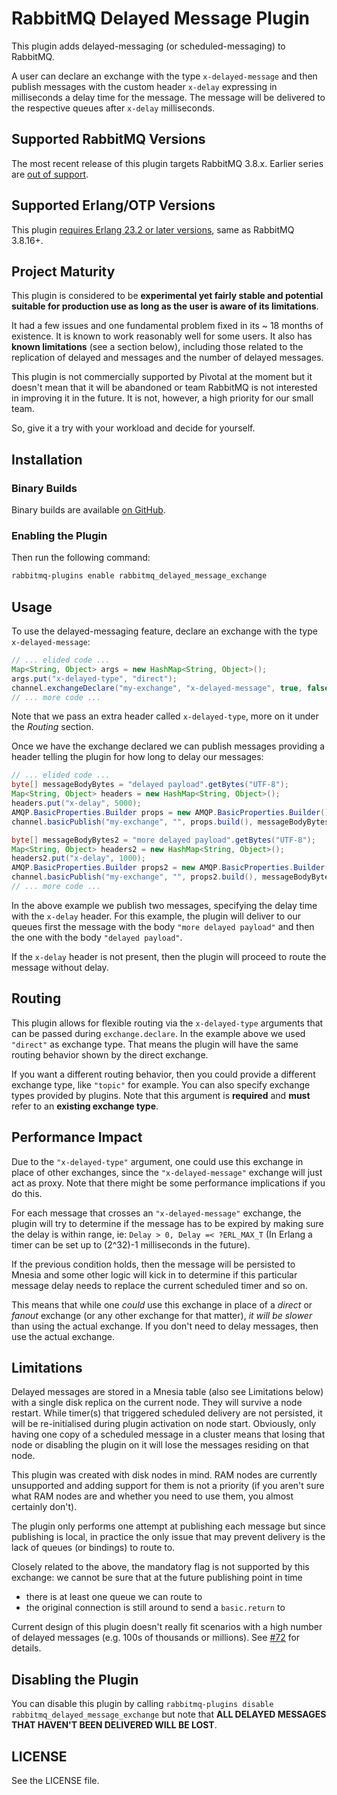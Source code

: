 # RabbitMQ Delayed Message Plugin #

This plugin adds delayed-messaging (or scheduled-messaging) to
RabbitMQ.

A user can declare an exchange with the type `x-delayed-message` and
then publish messages with the custom header `x-delay` expressing in
milliseconds a delay time for the message. The message will be
delivered to the respective queues after `x-delay` milliseconds.

## Supported RabbitMQ Versions

The most recent release of this plugin targets RabbitMQ 3.8.x.
Earlier series are [out of support](https://www.rabbitmq.com/versions.html).

## Supported Erlang/OTP Versions

This plugin [requires Erlang 23.2 or later versions](https://www.rabbitmq.com/which-erlang.html), same as RabbitMQ 3.8.16+.

## Project Maturity

This plugin is considered to be **experimental yet fairly stable and potential suitable for production use
as long as the user is aware of its limitations**.

It had a few issues and one fundamental problem fixed in its ~ 18 months of
existence. It is known to work reasonably well for some users.
It also has **known limitations** (see a section below),
including those related to the replication of delayed and messages and the number of delayed messages.

This plugin is not commercially supported by Pivotal at the moment but
it doesn't mean that it will be abandoned or team RabbitMQ is not interested
in improving it in the future. It is not, however, a high priority for our small team.

So, give it a try with your workload and decide for yourself.


## Installation

### Binary Builds

Binary builds are available [on GitHub](https://github.com/rabbitmq/rabbitmq-delayed-message-exchange/releases).

### Enabling the Plugin

Then run the following command:

``` bash
rabbitmq-plugins enable rabbitmq_delayed_message_exchange
```

## Usage ##

To use the delayed-messaging feature, declare an exchange with the
type `x-delayed-message`:


```java
// ... elided code ...
Map<String, Object> args = new HashMap<String, Object>();
args.put("x-delayed-type", "direct");
channel.exchangeDeclare("my-exchange", "x-delayed-message", true, false, args);
// ... more code ...
```

Note that we pass an extra header called `x-delayed-type`, more on it
under the _Routing_ section.

Once we have the exchange declared we can publish messages providing a
header telling the plugin for how long to delay our messages:

```java
// ... elided code ...
byte[] messageBodyBytes = "delayed payload".getBytes("UTF-8");
Map<String, Object> headers = new HashMap<String, Object>();
headers.put("x-delay", 5000);
AMQP.BasicProperties.Builder props = new AMQP.BasicProperties.Builder().headers(headers);
channel.basicPublish("my-exchange", "", props.build(), messageBodyBytes);

byte[] messageBodyBytes2 = "more delayed payload".getBytes("UTF-8");
Map<String, Object> headers2 = new HashMap<String, Object>();
headers2.put("x-delay", 1000);
AMQP.BasicProperties.Builder props2 = new AMQP.BasicProperties.Builder().headers(headers2);
channel.basicPublish("my-exchange", "", props2.build(), messageBodyBytes2);
// ... more code ...
```

In the above example we publish two messages, specifying the delay
time with the `x-delay` header. For this example, the plugin will
deliver to our queues first the message with the body `"more delayed
payload"` and then the one with the body `"delayed payload"`.

If the `x-delay` header is not present, then the plugin will proceed
to route the message without delay.

## Routing ##

This plugin allows for flexible routing via the `x-delayed-type`
arguments that can be passed during `exchange.declare`. In the example
above we used `"direct"` as exchange type. That means the plugin
will have the same routing behavior shown by the direct exchange.

If you want a different routing behavior, then you could provide a
different exchange type, like `"topic"` for example. You can also
specify exchange types provided by plugins. Note that this argument is
**required** and **must** refer to an **existing exchange type**.

## Performance Impact ##

Due to the `"x-delayed-type"` argument, one could use this exchange in
place of other exchanges, since the `"x-delayed-message"` exchange
will just act as proxy. Note that there might be some performance
implications if you do this.

For each message that crosses an `"x-delayed-message"` exchange, the
plugin will try to determine if the message has to be expired by
making sure the delay is within range, ie: `Delay > 0, Delay =<
?ERL_MAX_T` (In Erlang a timer can be set up to (2^32)-1 milliseconds
in the future).

If the previous condition holds, then the message will be persisted to
Mnesia and some other logic will kick in to determine if this
particular message delay needs to replace the current scheduled timer
and so on.

This means that while one _could_ use this exchange in place of a
_direct_ or _fanout_ exchange (or any other exchange for that matter),
_it will be slower_ than using the actual exchange. If you don't need
to delay messages, then use the actual exchange.


## Limitations

Delayed messages are stored in a Mnesia table (also see Limitations below)
with a single disk replica on the current node. They will survive a node
restart. While timer(s) that triggered scheduled delivery are not persisted,
it will be re-initialised during plugin activation on node start.
Obviously, only having one copy of a scheduled message in a cluster means
that losing that node or disabling the plugin on it will lose the
messages residing on that node.

This plugin was created with disk nodes in mind. RAM nodes are currently
unsupported and adding support for them is not a priority (if you aren't sure
what RAM nodes are and whether you need to use them, you almost certainly don't).

The plugin only performs one attempt at publishing each message but since publishing
is local, in practice the only issue that may prevent delivery is the lack of queues
(or bindings) to route to. 

Closely related to the above, the mandatory flag is not supported by this exchange:
we cannot be sure that at the future publishing point in time

 * there is at least one queue we can route to
 * the original connection is still around to send a `basic.return` to
 
Current design of this plugin doesn't really fit scenarios
with a high number of delayed messages (e.g. 100s of thousands or millions).
See [#72](https://github.com/rabbitmq/rabbitmq-delayed-message-exchange/issues/72) for details.

## Disabling the Plugin ##

You can disable this plugin by calling `rabbitmq-plugins disable
rabbitmq_delayed_message_exchange` but note that **ALL DELAYED MESSAGES THAT
HAVEN'T BEEN DELIVERED WILL BE LOST**.


## LICENSE ##

See the LICENSE file.
